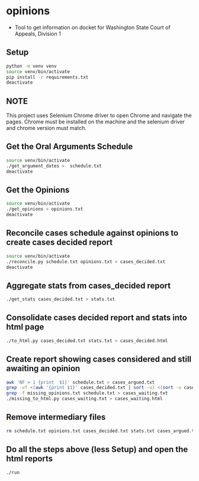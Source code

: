 # opinions
- Tool to get information on docket for Washington State Court of Appeals, Division 1

## Setup
```bash
python -m venv venv
source venv/bin/activate
pip install -r requirements.txt
deactivate
```

## NOTE
This project uses Selenium Chrome driver to open Chrome and navigate the pages. Chrome must be installed on the machine and the selenium driver and chrome version must match.

## Get the Oral Arguments Schedule
```bash
source venv/bin/activate
./get_argument_dates >  schedule.txt
deactivate
```

## Get the Opinions
```bash
source venv/bin/activate
./get_opinions > opinions.txt
deactivate
```

## Reconcile cases schedule against opinions to create cases decided report
```bash
source venv/bin/activate
./reconcile.py schedule.txt opinions.txt > cases_decided.txt
deactivate
```

## Aggregate stats from cases_decided report
```bash
./get_stats cases_decided.txt > stats.txt
```

## Consolidate cases decided report and stats into html page
```bash
./to_html.py cases_decided.txt stats.txt > cases_decided.html
```

## Create report showing cases considered and still awaiting an opinion
```bash
awk 'NF > 1 {print  $1}' schedule.txt > cases_argued.txt
grep -vf <(awk '{print $1}' cases_decided.txt | sort -u) <(sort -u cases_argued.txt) missing_opinions.txt
grep -f missing_opinions.txt schedule.txt > cases_waiting.txt
./missing_to_html.py cases_waiting.txt > cases_waiting.html
```

## Remove intermediary files
```bash
rm schedule.txt opinions.txt cases_decided.txt stats.txt cases_argued.txt missing_opinions.txt cases_waiting.txt
```

## Do all the steps above (less Setup) and open the html reports
```bash
./run
```
